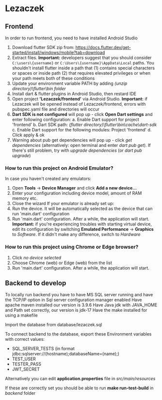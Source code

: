 ﻿# Lezaczek
 
## Frontend
In order to run frontend, you need to have installed Android Studio
1. Download flutter SDK zip from: https://docs.flutter.dev/get-started/install/windows/mobile?tab=download
2. Extract files. **Important:** developers suggest that you should consider ```C:\users\{username}``` or ```C:\Users\{username}\AppData\Local``` paths. You shouldn't install flutter inside a path that (1) contains special characters or spaces or inside path (2) that requires elevated privileges or when your path meets both of these conditions
3. Update your environment variable PATH by adding *(unzip directory)\flutter\bin folder*
4. Install dart & flutter plugins in Android Studio, then restard IDE
5. Open project **'Lezaczek/frontend'** via Android Studio. **Important:** if Lezaczek will be opened instead of Lezaczek/frontend, errors with pubspec.yaml file and directories will occur
6. **Dart SDK is not configured** will pop up - click **Open Dart settings** and enter following configuration:
    a. Enable Dart support for project 'frontend'
    b. Dart SDK path: *(flutter directory)\flutter\bin\cache\dart-sdk*
    c. Enable Dart support for the following modules: Project 'frontend'
    d. Click apply & ok
7. Warning about pub get dependencies will pop up - click *get dependencies* (alternatively: open terminal and enter *dart pub get*). If there's still problem, try with *upgrade dependencies* (or *dart pub upgrade*)
### How to run this project on Android Emulator?
In case you haven't created any emulators:
1. Open **Tools** -> **Device Manager** and click **Add a new device...**
2. Enter your configuration including device model, amount of RAM memory etc.
3. Close the wizard
If your emulator is already set up:
1. Run the device. It will be automatically selected as the device that can run 'main.dart' configuration
2. Run 'main.dart' configuration. After a while, the application will start.
**Important:** if you're experiencing troubles with starting virtual device, edit its configuration by switching **Emulated Performance** -> **Graphics** to *Software*. If it didn't make any difference, switch to *Hardware*
### How to run this project using Chrome or Edge browser?
1. Click *no device selected*
2. Choose Chrome (web) or Edge (web) from the list
3. Run 'main.dart' configuration. After a while, the application will start.

## Backend to develop
To locally run backend you have to have MS SQL server running and have the TCP/IP option in Sql server configuration manager enabled
Have apache maven installed our version is 3.9.6
Have Java jdk with JAVA_HOME and Path set correctly, our version is jdk-17
Have the make installed for using a makefile

Import the database from database/lezaczek.sql

To connect backend to the database, export these Environment variables with correct values:
- SQL_SERVER_TESTS (in format jdbc:sqlserver://(hostname);databaseName=(name);)
- TEST_USER
- TESTER_PASS
- JWT_SECRET

Alternatively you can edit **application.properties** file in *src/main/resources*

If these are correctly set you should be able to run **make run-test-build** in *backend* folder
